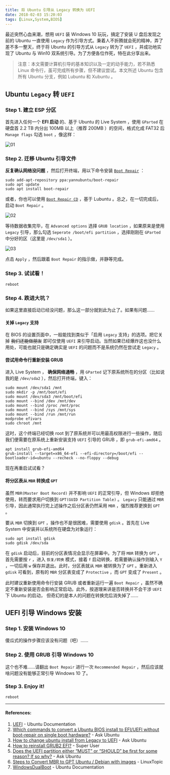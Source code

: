 ```yaml
---
title: 将 Ubuntu 引导从 Legacy 转换为 UEFI
date: 2018-02-03 15:20:03
tags: [Linux,System,BIOS]
---
```


最近突然心血来潮，想用 `UEFI` 装 Windows 10 玩玩，搞定了安装 U 盘后发现之前的 Ubuntu 一直使用 ``Legacy`` 作为引导方式。秉着人不折腾就会死的精神，弄了差不多一整天，终于将 Ubuntu 的引导方式从 `Legacy` 转为了 `UEFI` ，并成功地实现了 Ubuntu 与 Win10 双系统引导。为了方便各位作死，特在此分享出来。

> 注意：本文需要计算机引导的基本知识以及一定的动手能力，若不熟悉 Linux 命令行，虽可完成所有步骤，但不建议尝试。本文所述 Ubuntu 包含所有 Ubuntu 分支，例如 Lubuntu 和 Xubuntu 。
<!--more-->

## Ubuntu `Legacy` 转 `UEFI`

### Step 1. 建立 ESP 分区

首先进入任何一个 **EFI 启动** 的、基于 Ubuntu 的 Live System ，使用 `GParted` 在硬盘首 2.2 TB 内分出 100MB 以上（推荐 200MB ）的空间，格式化成 FAT32 后 `Manage flags` 勾选 `boot` ，像这样：

![01](https://img.vim-cn.com/f9/3e3680bcb7eceae05c15d5612de80440ef28a5.png)

### Step 2. 迁移 Ubuntu 引导文件

**反复确认网络没问题** ，然后打开终端，用以下命令安装 [`Boot Repair`](https://launchpad.net/~yannubuntu/+archive/ubuntu/boot-repair) ：

```shell
sudo add-apt-repository ppa:yannubuntu/boot-repair
sudo apt update
sudo apt install boot-repair
```

或者，你也可以使用 [`Boot Repair CD`](https://sourceforge.net/p/boot-repair-cd/) ，基于 Lubuntu 。总之，在一切完成后，启动 `Boot Repair` 。

![02](https://img.vim-cn.com/74/745a352737e686f62ad56ab548e48dc5ca3464.png)

等待数据收集完毕，在 `Advanced options` 选择 `GRUB location` ，如果原来是使用 `Legacy` 引导，那么勾选 `Seperate /boot/efi partition` ，选择刚刚在 `GParted` 中分好的区（这里是 `/dev/sda1` ）。

![03](https://img.vim-cn.com/e5/4f4ad7d3c1deb809c300654d9e0bfc7ac36b18.png)

点击 `Apply` ，然后跟着 `Boot Repair` 的指示做，并静等完成。

### Step 3. 试试看！

```shell
reboot
```

### Step 4. 跌进大坑？

如果这里直接启动已经没问题，那么这一部分就到此为止了。如果有问题……

#### 关掉 `Legacy` 支持

在 BIOS 的设置页面中，一般能找到类似于「启用 `Legacy` 支持」的选项。把它关掉 ~~我们还能做朋友~~ 即可仅使用 `UEFI` 来引导启动。当然如果已经爆炸这也没什么用处，可能也就只是确定确实是 `UEFI` 的问题而不是系统仍然在尝试走 `Legacy` 。

#### 尝试用命令行重新安装 GRUB

进入 Live System ， **确保网络通畅** ，用 `GParted` 记下原系统所在的分区（比如说我的是 `/dev/sda2` ），然后打开终端，键入：

```shell
sudo mount /dev/sda1 /mnt
sudo mkdir -p /mnt/boot/efi
sudo mount /dev/sda3 /mnt/boot/efi
sudo mount --bind /dev /mnt/dev
sudo mount --bind /proc /mnt/proc
sudo mount --bind /sys /mnt/sys
sudo mount --bind /run /mnt/run
modprobe efivars
sudo chroot /mnt
```

这时，这个终端已经切换 root 到了原系统并可以用最高权限进行一些操作，随后我们便需要在原系统上重新安装支持 `UEFI` 引导的 GRUB ，即 `grub-efi-amd64` 。

```shell
apt install grub-efi-amd64
grub-install --target=x86_64-efi --efi-directory=/boot/efi --bootloader-id=ubuntu --recheck --no-floppy --debug
```

现在再重启试试看？

#### 将分区表从 `MBR` 转换成 `GPT`

虽然 `MBR(Master Boot Record)` 并不影响 `UEFI` 的正常引导，但 Windows 却拒绝使用，转而要求用户切换到 `GPT(GUID Partition Table)` 。 `Legacy` 只能通过 `MBR` 引导，因此通常执行完上述操作之后分区表仍然采用 `MBR` ，强烈推荐更换到 `GPT` 。

要从 `MBR` 切换到 `GPT` ，操作也不是很困难，需要使用 `gdisk` 。首先在 Live System 中安装并以系统所在硬盘为对象运行：

```shell
sudo apt install gdisk
sudo gdisk /dev/sda
```

在 `gdisk` 启动后，目前的分区表情况会显示在屏幕中。为了将 `MBR` 转换为 `GPT` ，首先需要按 `r` ，进入 `恢复/转换` 模式，接着 `f` 启动转换，若需要确认操作则输入 `Y` ，一切后用 `w` 保存并退出。此时，分区表就从 `MBR` 被转换为了 `GPT` 。重新进入 `gdisk` 可看到，原有的 `MBR` 分区表变成了 `Protective` ，而 `GPT` 变成了 `Present` 。

此时建议重新使用命令行安装 GRUB 或者重新运行一遍 `Boot Repair` ，虽然不确定不重新安装是否会影响正常启动。此外，按道理来讲是否转换并不会干涉 `UEFI` 下 Ubuntu 的启动， 但奇幻的是本人的问题在转换完后消失掉了……

## UEFI 引导 Windows 安装

### Step 1. 安装 Windows 10

傻瓜式的操作步骤应该没有问题（吧）……

### Step 2. 使用 GRUB 引导 Windows 10

这个也不难……请翻出 `Boot Repair` 进行一次 `Recommended Repair` ，然后应该就啥问题没有能够正常引导 Windows 10 了。

### Step 3. Enjoy it!

```shell
reboot
```

***

#### References:

1. [UEFI](https://help.ubuntu.com/community/UEFI) - Ubuntu Documentation
2. [Which commands to convert a Ubuntu BIOS install to EFI/UEFI without boot-repair on single boot hardware?](https://askubuntu.com/questions/509423/which-commands-to-convert-a-ubuntu-bios-install-to-efi-UEFI-without-boot-repair) - Ask Ubuntu
3. [How to change ubuntu install from Legacy to UEFI](https://askubuntu.com/questions/913397/how-to-change-ubuntu-install-from-Legacy-to-UEFI) - Ask Ubuntu
4. [How to reinstall GRUB2 EFI?](https://superuser.com/questions/376470/how-to-reinstall-grub2-efi) - Super User
5. [Does the UEFI partition either “MUST” or “SHOULD” be first for some reason? If so why?](https://askubuntu.com/questions/618244/does-the-UEFI-partition-either-must-or-should-be-first-for-some-reason-if-s) - Ask Ubuntu
6. [Steps to Convert MBR to GPT Ubuntu / Debian with images](http://www.linuxtopic.com/2017/08/convert-mbr-to-gpt.html) - LinuxTopic
7. [WindowsDualBoot](https://help.ubuntu.com/community/WindowsDualBoot) - Ubuntu Documentation


